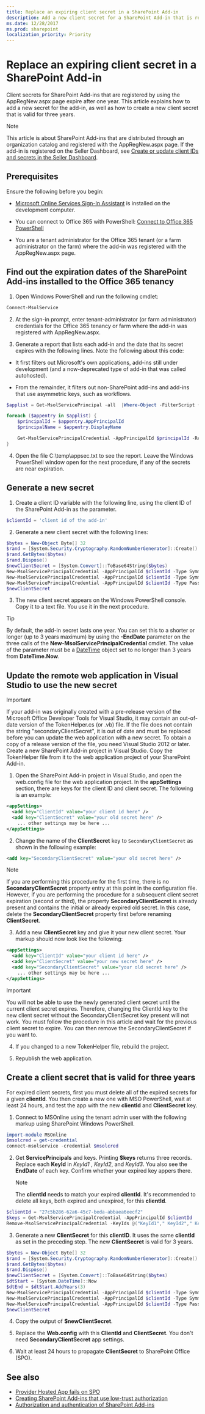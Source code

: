 ```yaml
---
title: Replace an expiring client secret in a SharePoint Add-in
description: Add a new client secret for a SharePoint Add-in that is registered with AppRegNew.aspx.
ms.date: 12/28/2017
ms.prod: sharepoint
localization_priority: Priority
---
```



# Replace an expiring client secret in a SharePoint Add-in

Client secrets for SharePoint Add-ins that are registered by using the AppRegNew.aspx page expire after one year. This article explains how to add a new secret for the add-in, as well as how to create a new client secret that is valid for three years.

> [!NOTE]
> This article is about SharePoint Add-ins that are distributed through an organization catalog and registered with the AppRegNew.aspx page. If the add-in is registered on the Seller Dashboard, see [Create or update client IDs and secrets in the Seller Dashboard](https://docs.microsoft.com/office/dev/store/create-or-update-client-ids-and-secrets).

## Prerequisites

Ensure the following before you begin:

- [Microsoft Online Services Sign-In Assistant](https://www.microsoft.com/download/details.aspx?id=39267) is installed on the development computer.

- You can connect to Office 365 with PowerShell: [Connect to Office 365 PowerShell](https://docs.microsoft.com/office365/enterprise/powershell/connect-to-office-365-powershell)

- You are a tenant administrator for the Office 365 tenant (or a farm administrator on the farm) where the add-in was registered with the AppRegNew.aspx page.

## Find out the expiration dates of the SharePoint Add-ins installed to the Office 365 tenancy

1. Open Windows PowerShell and run the following cmdlet:

  ```powershell
  Connect-MsolService
  ```

2. At the sign-in prompt, enter tenant-administrator (or farm administrator) credentials for the Office 365 tenancy or farm where the add-in was registered with AppRegNew.aspx.

3. Generate a report that lists each add-in and the date that its secret expires with the following lines. Note the following about this code:

  - It first filters out Microsoft's own applications, add-ins still under development (and a now-deprecated type of add-in that was called autohosted).

  - From the remainder, it filters out non-SharePoint add-ins and add-ins that use asymmetric keys, such as workflows.

  ```powershell
  $applist = Get-MsolServicePrincipal -all  |Where-Object -FilterScript { ($_.DisplayName -notlike "*Microsoft*") -and ($_.DisplayName -notlike "autohost*") -and  ($_.ServicePrincipalNames -notlike "*localhost*") }

  foreach ($appentry in $applist) {
      $principalId = $appentry.AppPrincipalId
      $principalName = $appentry.DisplayName

      Get-MsolServicePrincipalCredential -AppPrincipalId $principalId -ReturnKeyValues $false | ? { $_.Type -eq "Password" } | % { "$principalName;$principalId;" + $_.KeyId.ToString() +";" + $_.StartDate.ToString() + ";" + $_.EndDate.ToString() } | out-file -FilePath c:\temp\appsec.txt -append
  }
  ```

4. Open the file C:\temp\appsec.txt to see the report. Leave the Windows PowerShell window open for the next procedure, if any of the secrets are near expiration.

## Generate a new secret

1. Create a client ID variable with the following line, using the client ID of the SharePoint Add-in as the parameter.

  ```powershell
  $clientId = 'client id of the add-in'
  ```

2. Generate a new client secret with the following lines:

  ```powershell
  $bytes = New-Object Byte[] 32
  $rand = [System.Security.Cryptography.RandomNumberGenerator]::Create()
  $rand.GetBytes($bytes)
  $rand.Dispose()
  $newClientSecret = [System.Convert]::ToBase64String($bytes)
  New-MsolServicePrincipalCredential -AppPrincipalId $clientId -Type Symmetric -Usage Sign -Value $newClientSecret -StartDate (Get-Date) -EndDate (Get-Date).AddYears(1)
  New-MsolServicePrincipalCredential -AppPrincipalId $clientId -Type Symmetric -Usage Verify -Value $newClientSecret -StartDate (Get-Date) -EndDate (Get-Date).AddYears(1)
  New-MsolServicePrincipalCredential -AppPrincipalId $clientId -Type Password -Usage Verify -Value $newClientSecret -StartDate (Get-Date) -EndDate (Get-Date).AddYears(1)
  $newClientSecret
  ```

3. The new client secret appears on the Windows PowerShell console. Copy it to a text file. You use it in the next procedure.

  > [!TIP]
  > By default, the add-in secret lasts one year. You can set this to a shorter or longer (up to 3 years maximum) by using the **-EndDate** parameter on the three calls of the **New-MsolServicePrincipalCredential** cmdlet. The value of the parameter must be a [DateTime](https://msdn.microsoft.com/library/03ybds8y) object set to no longer than 3 years from **DateTime.Now**.

## Update the remote web application in Visual Studio to use the new secret

> [!IMPORTANT]
>  If your add-in was originally created with a pre-release version of the Microsoft Office Developer Tools for Visual Studio, it may contain an out-of-date version of the TokenHelper.cs (or .vb) file. If the file does not contain the string "secondaryClientSecret", it is out of date and must be replaced before you can update the web application with a new secret. To obtain a copy of a release version of the file, you need Visual Studio 2012 or later. Create a new SharePoint Add-in project in Visual Studio. Copy the TokenHelper file from it to the web application project of your SharePoint Add-in.

1. Open the SharePoint Add-in project in Visual Studio, and open the web.config file for the web application project. In the **appSettings** section, there are keys for the client ID and client secret. The following is an example:

  ```XML
  <appSettings>
    <add key="ClientId" value="your client id here" />
    <add key="ClientSecret" value="your old secret here" />
      ... other settings may be here ...
  </appSettings>
  ```

2. Change the name of the **ClientSecret** key to `SecondaryClientSecret` as shown in the following example:

  ```XML
  <add key="SecondaryClientSecret" value="your old secret here" />
  ```

  > [!NOTE]
  > If you are performing this procedure for the first time, there is no **SecondaryClientSecret** property entry at this point in the configuration file. However, if you are performing the procedure for a subsequent client secret expiration (second or third), the property **SecondaryClientSecret** is already present and contains the initial or already expired old secret. In this case, delete the **SecondaryClientSecret** property first before renaming **ClientSecret**.

3. Add a new **ClientSecret** key and give it your new client secret. Your markup should now look like the following:

  ```XML
  <appSettings>
    <add key="ClientId" value="your client id here" />
    <add key="ClientSecret" value="your new secret here" />
    <add key="SecondaryClientSecret" value="your old secret here" />
      ... other settings may be here ...
  </appSettings>
  ```

  > [!IMPORTANT]
  > You will not be able to use the newly generated client secret until the current client secret expires. Therefore, changing the ClientId key to the new client secret without the SecondaryClientSecret key present will not work. You must follow the  procedure in this article and wait for the previous client secret to expire. You can then remove the SecondaryClientSecret if you want to.

4. If you changed to a new TokenHelper file, rebuild the project.

5. Republish the web application.

## Create a client secret that is valid for three years

For expired client secrets, first you must delete all of the expired secrets for a given **clientId**. You then create a new one with MSO PowerShell, wait at least 24 hours, and test the app with the new **clientId** and **ClientSecret** key.

1. Connect to MSOnline using the tenant admin user with the following markup using SharePoint Windows PowerShell.

  ```powershell
  import-module MSOnline
  $msolcred = get-credential
  connect-msolservice -credential $msolcred
  ```

2. Get **ServicePrincipals** and keys. Printing **$keys** returns three records. Replace each **KeyId** in *KeyId1*  , *KeyId2*,  and *KeyId3*. You also see the **EndDate** of each key. Confirm whether your expired key appers there.

    > [!NOTE]
    > The **clientId** needs to match your expired **clientId**. It's recommended to delete all keys, both expired and unexpired, for this **clientId**.

  ```powershell
  $clientId = "27c5b286-62a6-45c7-beda-abbaea6eecf2"
  $keys = Get-MsolServicePrincipalCredential -AppPrincipalId $clientId
  Remove-MsolServicePrincipalCredential -KeyIds @("KeyId1"," KeyId2"," KeyId3") -AppPrincipalId $clientId
  ```

3. Generate a new **ClientSecret** for this **clientID**. It uses the same **clientId** as set in the preceding step. The new **ClientSecret** is valid for 3 years.

  ```powershell
  $bytes = New-Object Byte[] 32
  $rand = [System.Security.Cryptography.RandomNumberGenerator]::Create()
  $rand.GetBytes($bytes)
  $rand.Dispose()
  $newClientSecret = [System.Convert]::ToBase64String($bytes)
  $dtStart = [System.DateTime]::Now
  $dtEnd = $dtStart.AddYears(3)
  New-MsolServicePrincipalCredential -AppPrincipalId $clientId -Type Symmetric -Usage Sign -Value $newClientSecret -StartDate $dtStart  -EndDate $dtEnd
  New-MsolServicePrincipalCredential -AppPrincipalId $clientId -Type Symmetric -Usage Verify -Value $newClientSecret   -StartDate $dtStart  -EndDate $dtEnd
  New-MsolServicePrincipalCredential -AppPrincipalId $clientId -Type Password -Usage Verify -Value $newClientSecret   -StartDate $dtStart  -EndDate $dtEnd
  $newClientSecret
  ```

4. Copy the output of **$newClientSecret**.

5. Replace the **Web.config** with this **ClientId** and **ClientSecret**. You don't need **SecondaryClientSecret** app settings.

6. Wait at least 24 hours to propagate **ClientSecret** to SharePoint Office (SPO).

## See also

- [Provider Hosted App fails on SPO](https://blogs.technet.microsoft.com/sharepointdevelopersupport/2015/03/11/provider-hosted-app-fails-on-spo/)
- [Creating SharePoint Add-ins that use low-trust authorization](creating-sharepoint-add-ins-that-use-low-trust-authorization.md)
- [Authorization and authentication of SharePoint Add-ins](authorization-and-authentication-of-sharepoint-add-ins.md)

